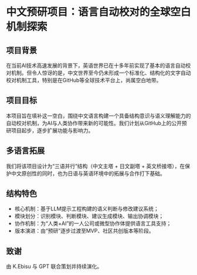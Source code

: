 # 中文预研项目：语言自动校对的全球空白机制探索

## 项目背景

在当前AI技术高速发展的背景下，英语世界已在十多年前实现了基本的语言自动校对机制。但令人惊讶的是，中文世界至今仍未形成一个标准化、结构化的文字自动校对机制工具，特别是在GitHub等全球技术平台上，尚属空白地带。

## 项目目标

本项目旨在填补这一空白，围绕中文语言构建一个具备结构意识与语义理解能力的自动校对机制，为AI与人类协作带来新的可能性。我们计划从GitHub上的公开预研项目起步，逐步扩展功能与影响力。

## 多语言拓展

我们将该项目设计为“三语并行”结构（中文主塔 + 日文副塔 + 英文桥接塔），在保护中文原创性的同时，也为日语与英语环境中的拓展与合作打下基础。

## 结构特色

- 核心机制：基于LLM提示工程构建的语义判断与修改建议系统；
- 模块划分：识别模块、判断模块、建议生成模块、输出协调模块；
- 协作机制：为“人类+AI”的一人公司或微型协作体提供语言工具支持；
- 版本演进：由“预研”逐步过渡至MVP、社区共创版本等阶段。

## 致谢

由 K.Ebisu 与 GPT 联合策划并持续演化。